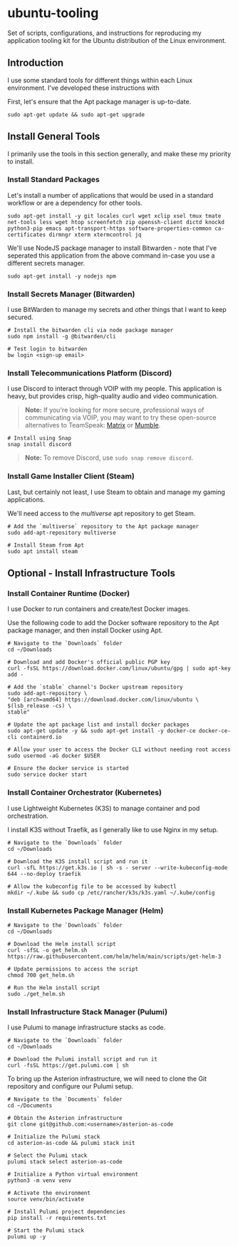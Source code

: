 # ubuntu-tooling
Set of scripts, configurations, and instructions for reproducing my application tooling kit for the Ubuntu distribution of the Linux environment.

## Introduction

I use some standard tools for different things within each Linux environment. I've developed these instructions with 

First, let's ensure that the Apt package manager is up-to-date.

```sudo apt-get update && sudo apt-get upgrade```

## Install General Tools

I primarily use the tools in this section generally, and make these my priority to install.

### Install Standard Packages

Let's install a number of applications that would be used in a standard workflow or are a dependency for other tools.

```sudo apt-get install -y git locales curl wget xclip xsel tmux tmate net-tools less wget htop screenfetch zip openssh-client dictd knockd python3-pip emacs apt-transport-https software-properties-common ca-certificates dirmngr xterm xtermcontrol jq```

We'll use NodeJS package manager to install Bitwarden - note that I've seperated this application from the above command in-case you use a different secrets manager.

```sudo apt-get install -y nodejs npm```

### Install Secrets Manager (Bitwarden)

I use BitWarden to manage my secrets and other things that I want to keep secured.

```
# Install the bitwarden cli via node package manager
sudo npm install -g @bitwarden/cli

# Test login to bitwarden
bw login <sign-up email>
```

### Install Telecommunications Platform (Discord)

I use Discord to interact through VOIP with my people. This application is heavy, but provides crisp, high-quality audio and video communication.

> **Note:** If you're looking for more secure, professional ways of communicating via VOIP, you may want to try these open-source alternatives to TeamSpeak: [Matrix](https://matrix.org/) or [Mumble](https://www.mumble.info/).

```
# Install using Snap
snap install discord
```

> **Note:** To remove Discord, use ```sudo snap remove discord```.

### Install Game Installer Client (Steam)

Last, but certainly not least, I use Steam to obtain and manage my gaming applications.

We'll need access to the *multiverse* apt repository to get Steam.

```
# Add the `multiverse` repository to the Apt package manager
sudo add-apt-repository multiverse

# Install Steam from Apt
sudo apt install steam
```

## Optional - Install Infrastructure Tools

### Install Container Runtime (Docker)

I use Docker to run containers and create/test Docker images. 

Use the following code to add the Docker software repository to the Apt package manager, and then install Docker using Apt.

```
# Navigate to the `Downloads` folder
cd ~/Downloads

# Download and add Docker's official public PGP key
curl -fsSL https://download.docker.com/linux/ubuntu/gpg | sudo apt-key add -

# Add the `stable` channel's Docker upstream repository
sudo add-apt-repository \
"deb [arch=amd64] https://download.docker.com/linux/ubuntu \
$(lsb_release -cs) \
stable"

# Update the apt package list and install docker packages
sudo apt-get update -y && sudo apt-get install -y docker-ce docker-ce-cli containerd.io

# Allow your user to access the Docker CLI without needing root access
sudo usermod -aG docker $USER

# Ensure the docker service is started
sudo service docker start
```

### Install Container Orchestrator (Kubernetes)

I use Lightweight Kubernetes (K3S) to manage container and pod orchestration. 

I install K3S without Traefik, as I generally like to use Nginx in my setup.

```
# Navigate to the `Downloads` folder
cd ~/Downloads

# Download the K3S install script and run it
curl -sfL https://get.k3s.io | sh -s - server --write-kubeconfig-mode 644 --no-deploy traefik

# Allow the kubeconfig file to be accessed by kubectl
mkdir ~/.kube && sudo cp /etc/rancher/k3s/k3s.yaml ~/.kube/config
```

### Install Kubernetes Package Manager (Helm)

```
# Navigate to the `Downloads` folder
cd ~/Downloads

# Download the Helm install script
curl -sfSL -o get_helm.sh https://raw.githubusercontent.com/helm/helm/main/scripts/get-helm-3

# Update permissions to access the script
chmod 700 get_helm.sh

# Run the Helm install script
sudo ./get_helm.sh
```

### Install Infrastructure Stack Manager (Pulumi)

I use Pulumi to manage infrastructure stacks as code.

```
# Navigate to the `Downloads` folder
cd ~/Downloads

# Download the Pulumi install script and run it
curl -fsSL https://get.pulumi.com | sh
```

To bring up the Asterion infrastructure, we will need to clone the Git repository and configure our Pulumi setup.

```
# Navigate to the `Documents` folder
cd ~/Documents

# Obtain the Asterion infrastructure
git clone git@github.com:<username>/asterion-as-code

# Initialize the Pulumi stack
cd asterion-as-code && pulumi stack init

# Select the Pulumi stack
pulumi stack select asterion-as-code

# Initialize a Python virtual environment
python3 -m venv venv

# Activate the environment
source venv/bin/activate

# Install Pulumi project dependencies
pip install -r requirements.txt

# Start the Pulumi stack
pulumi up -y
```